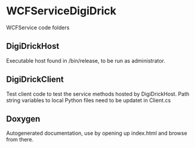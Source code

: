 # WCFServiceDigiDrick
WCFService code folders

## DigiDrickHost
Executable host found in /bin/release, to be run as administrator.

## DigiDrickClient
Test client code to test the service methods hosted by DigiDrickHost. 
Path string variables to local Python files need to be updatet in Client.cs  

## Doxygen
Autogenerated documentation, use by opening up index.html and browse from there.
